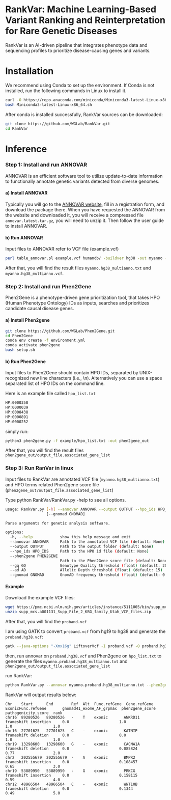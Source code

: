 # RankVar: Machine Learning-Based Variant Ranking and Reinterpretation for Rare Genetic Diseases
RankVar is an AI-driven pipeline that integrates phenotype data and sequencing profiles to prioritize disease-causing genes and variants.

# Installation

We recommend using Conda to set up the environment. If Conda is not installed, run the following commands in Linux to install it.

```bash
curl -O https://repo.anaconda.com/miniconda/Miniconda3-latest-Linux-x86_64.sh
bash Miniconda3-latest-Linux-x86_64.sh
```
After conda is installed successfully, RankVar sources can be downloaded:

```bash
git clone https://github.com/WGLab/RankVar.git
cd RankVar
```

# Inference
### Step 1: Install and run ANNOVAR
ANNOVAR is an efficient software tool to utilize update-to-date information to functionally annotate genetic variants detected from diverse genomes.

#### a) Install ANNOVAR

Typically you will go to the [ANNOVAR website](https://annovar.openbioinformatics.org/en/latest/), fill in a registration form, and download the package there. When you have requested the ANNOVAR from the website and downloaded it, you will receive a compressed file ```annovar.latest.tar.gz```, you will need to unzip it. Then follow the user guide to install ANNOVAR. 

#### b) Run ANNOVAR

Input files to ANNOVAR refer to VCF file (example.vcf)

```bash
perl table_annovar.pl example.vcf humandb/ -buildver hg38 -out myanno -remove -protocol refGene,cytoBand,exac03,avsnp147,dbnsfp47a,gnomad41_exome,gnomad41_genome,clinvar_20240917,eQTL,sQTL -operation gx,r,f,f,f,f,f,f,f,f -nastring . -vcfinput -polish
```
After that, you will find the result files ```myanno.hg38_multianno.txt``` and ```myanno.hg38_multianno.vcf```.

### Step 2: Install and run Phen2Gene
Phen2Gene is a phenotype-driven gene prioritization tool, that takes HPO (Human Phenotype Ontology) IDs as inputs, searches and prioritizes candidate causal disease genes.

#### a) Install Phen2gene

```bash
git clone https://github.com/WGLab/Phen2Gene.git
cd Phen2Gene
conda env create -f environment.yml
conda activate phen2gene
bash setup.sh
```
#### b) Run Phen2Gene

Input files to Phen2Gene should contain HPO IDs, separated by UNIX-recognized new line characters (i.e., \n). Alternatively you can use a space separated list of HPO IDs on the command line.

Here is an example file called ```hpo_list.txt```
```bash
HP:0000358
HP:0000039
HP:0008438
HP:0000891
HP:0000252
```
simply run:
```bash
python3 phen2gene.py -f example/hpo_list.txt -out phen2gene_out
```
After that, you will find the result files ```phen2gene_out/output_file.associated_gene_list```

### Step 3: Run RanVar in linux

Input files to RankVar are annotated VCF file (```myanno.hg38_multianno.txt```) and HPO terms related Phen2gene score file (```phen2gene_out/output_file.associated_gene_list```)

Type python RankVar/RankVar.py -help to see all options.
```bash
usage: RankVar.py [-h] --annovar ANNOVAR --output OUTPUT --hpo_ids HPO_IDS --phen2gene PHEN2GENE [--gq GQ] [--ad AD]
                  [--gnomad GNOMAD]

Parse arguments for genetic analysis software.

options:
  -h, --help            show this help message and exit
  --annovar ANNOVAR     Path to the annotated VCF file (default: None)
  --output OUTPUT       Path to the output folder (default: None)
  --hpo_ids HPO_IDS     Path to the HPO id file (default: None)
  --phen2gene PHEN2GENE
                        Path to the Phen2Gene score file (default: None)
  --gq GQ               Genotype Quality threshold (float) (default: 20)
  --ad AD               Allelic Depth threshold (float) (default: 15)
  --gnomad GNOMAD       GnomAD frequency threshold (float) (default: 0.0001)
```

#### Example

Download the example VCF files:
```bash
wget https://pmc.ncbi.nlm.nih.gov/articles/instance/5111005/bin/supp_mcs.a001131_Supp_File_2_KBG_family_Utah_VCF_files.zip
unzip supp_mcs.a001131_Supp_File_2_KBG_family_Utah_VCF_files.zip
```
After that, you will find the ```proband.vcf```

I am using GATK to convert ```proband.vcf``` from hg19 to hg38 and generate the ```proband.hg38.vcf```:

```bash
gatk --java-options "-Xmx16g" LiftoverVcf -I proband.vcf -O proband.hg38.vcf -CHAIN hg19ToHg38.over.chain.gz -REJECT unmapped_variants.vcf -R Homo_sapiens_assembly38.fasta
```

then, run annovar on ```proband.hg38.vcf``` and Phen2gene on ```hpo_list.txt``` to generate the files ```myanno.proband.hg38_multianno.txt``` and ```phen2gene_out/output_file.associated_gene_list```

run RankVar:
```bash
python RankVar.py --annovar myanno.proband.hg38_multianno.txt --phen2gene phen2gene_out/output_file.associated_gene_list  --hpo_ids hpo_list.txt --output $PWD
```
RankVar will output results below:
```
Chr    Start      End        Ref  Alt  Func.refGene  Gene.refGene  ExonicFunc.refGene       gnomad41_exome_AF_grpmax  phen2gene_score  pathogenicity_score  rank
chr16  89280526   89280526   -    T    exonic       ANKRD11       frameshift insertion     0.0                      1.0               1.0                  1.0
chr16  27701625   27701625   C    -    exonic       KATNIP        frameshift deletion      0.0                      0.0               1.0                  1.0
chr19  13298600   13298600   G    -    exonic       CACNA1A       frameshift deletion      0.0                      0.085824          0.77                 2.0
chr2   202555679  202555679  -    A    exonic       BMPR2         frameshift insertion     0.0                      0.108457          0.65                 3.0
chr19  53889950   53889950   -    G    exonic       PRKCG         frameshift insertion     0.0                      0.158115          0.59                 4.0
chr12  48966504   48966504   C    -    exonic       WNT10B        frameshift deletion      0.0                      0.1344            0.49                 5.0
```

